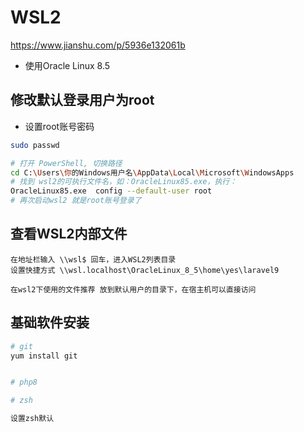# WSL2 

https://www.jianshu.com/p/5936e132061b

* 使用Oracle Linux 8.5

## 修改默认登录用户为root

* 设置root账号密码

```sh
sudo passwd 


```

```sh
# 打开 PowerShell, 切换路径
cd C:\Users\你的Windows用户名\AppData\Local\Microsoft\WindowsApps
# 找到 wsl2的可执行文件名，如：OracleLinux85.exe，执行：
OracleLinux85.exe  config --default-user root
# 再次启动wsl2 就是root账号登录了
```

## 查看WSL2内部文件

    在地址栏输入 \\wsl$ 回车，进入WSL2列表目录
    设置快捷方式 \\wsl.localhost\OracleLinux_8_5\home\yes\laravel9

```tip
在wsl2下使用的文件推荐 放到默认用户的目录下，在宿主机可以直接访问
```

## 基础软件安装

```sh
# git
yum install git


# php8

# zsh

设置zsh默认
```